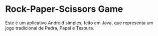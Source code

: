 # Rock-Paper-Scissors Game

<p>Este é um aplicativo Android simples, feito em Java, que representa um jogo tradicional de Pedra, Papel e Tesoura.</p>
